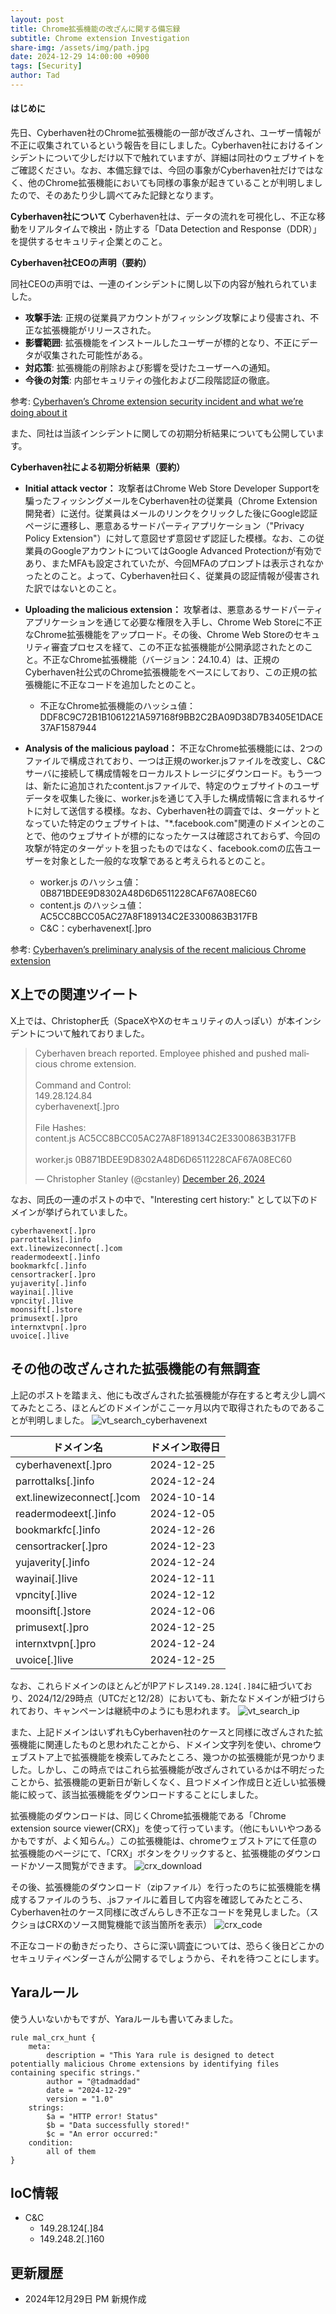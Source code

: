 ```yaml
---
layout: post
title: Chrome拡張機能の改ざんに関する備忘録
subtitle: Chrome extension Investigation
share-img: /assets/img/path.jpg
date: 2024-12-29 14:00:00 +0900
tags: [Security]
author: Tad
---
```


#### はじめに

先日、Cyberhaven社のChrome拡張機能の一部が改ざんされ、ユーザー情報が不正に収集されているという報告を目にしました。Cyberhaven社におけるインシデントについて少しだけ以下で触れていますが、詳細は同社のウェブサイトをご確認ください。なお、本備忘録では、今回の事象がCyberhaven社だけではなく、他のChrome拡張機能においても同様の事象が起きていることが判明しましたので、そのあたり少し調べてみた記録となります。

**Cyberhaven社について**
Cyberhaven社は、データの流れを可視化し、不正な移動をリアルタイムで検出・防止する「Data Detection and Response（DDR）」を提供するセキュリティ企業とのこと。

**Cyberhaven社CEOの声明（要約）**

同社CEOの声明では、一連のインシデントに関し以下の内容が触れられていました。

- **攻撃手法**: 正規の従業員アカウントがフィッシング攻撃により侵害され、不正な拡張機能がリリースされた。
- **影響範囲**: 拡張機能をインストールしたユーザーが標的となり、不正にデータが収集された可能性がある。
- **対応策**: 拡張機能の削除および影響を受けたユーザーへの通知。
- **今後の対策**: 内部セキュリティの強化および二段階認証の徹底。

参考: [Cyberhaven’s Chrome extension security incident and what we’re doing about it](https://www.cyberhaven.com/blog/cyberhavens-chrome-extension-security-incident-and-what-were-doing-about-it)

また、同社は当該インシデントに関しての初期分析結果についても公開しています。

**Cyberhaven社による初期分析結果（要約）**

- **Initial attack vector：**
攻撃者はChrome Web Store Developer Supportを騙ったフィッシングメールをCyberhaven社の従業員（Chrome Extension 開発者）に送付。従業員はメールのリンクをクリックした後にGoogle認証ページに遷移し、悪意あるサードパーティアプリケーション（"Privacy Policy Extension"）に対して意図せず意図せず認証した模様。なお、この従業員のGoogleアカウントについてはGoogle Advanced Protectionが有効であり、またMFAも設定されていたが、今回MFAのプロンプトは表示されなかったとのこと。よって、Cyberhaven社曰く、従業員の認証情報が侵害された訳ではないとのこと。

- **Uploading the malicious extension：**
攻撃者は、悪意あるサードパーティアプリケーションを通じて必要な権限を入手し、Chrome Web Storeに不正なChrome拡張機能をアップロード。その後、Chrome Web Storeのセキュリティ審査プロセスを経て、この不正な拡張機能が公開承認されたとのこと。不正なChrome拡張機能（バージョン：24.10.4）は、正規のCyberhaven社公式のChrome拡張機能をベースにしており、この正規の拡張機能に不正なコードを追加したとのこと。

   - 不正なChrome拡張機能のハッシュ値：DDF8C9C72B1B1061221A597168f9BB2C2BA09D38D7B3405E1DACE37AF1587944

- **Analysis of the malicious payload：**
不正なChrome拡張機能には、2つのファイルで構成されており、一つは正規のworker.jsファイルを改変し、C&Cサーバに接続して構成情報をローカルストレージにダウンロード。もう一つは、新たに追加されたcontent.jsファイルで、特定のウェブサイトのユーザデータを収集した後に、worker.jsを通じて入手した構成情報に含まれるサイトに対して送信する模様。なお、Cyberhaven社の調査では、ターゲットとなっていた特定のウェブサイトは、"*.facebook.com"関連のドメインとのことで、他のウェブサイトが標的になったケースは確認されておらず、今回の攻撃が特定のターゲットを狙ったものではなく、facebook.comの広告ユーザーを対象とした一般的な攻撃であると考えられるとのこと。

   - worker.js のハッシュ値：0B871BDEE9D8302A48D6D6511228CAF67A08EC60
   - content.js のハッシュ値：AC5CC8BCC05AC27A8F189134C2E3300863B317FB
   - C&C：cyberhavenext[.]pro

参考: [Cyberhaven’s preliminary analysis of the recent malicious Chrome extension](https://www.cyberhaven.com/engineering-blog/cyberhavens-preliminary-analysis-of-the-recent-malicious-chrome-extension)

## X上での関連ツイート

X上では、Christopher氏（SpaceXやXのセキュリティの人っぽい）が本インシデントについて触れておりました。

<blockquote class="twitter-tweet"><p lang="en" dir="ltr">Cyberhaven breach reported. Employee phished and pushed malicious chrome extension.<br><br>Command and Control:<br>149.28.124.84<br>cyberhavenext[.]pro<br><br>File Hashes:<br>content.js AC5CC8BCC05AC27A8F189134C2E3300863B317FB<br><br>worker.js 0B871BDEE9D8302A48D6D6511228CAF67A08EC60</p>&mdash; Christopher Stanley (@cstanley) <a href="https://twitter.com/cstanley/status/1872365853318225931?ref_src=twsrc%5Etfw">December 26, 2024</a></blockquote> <script async src="https://platform.twitter.com/widgets.js" charset="utf-8"></script>

なお、同氏の一連のポストの中で、"Interesting cert history:" として以下のドメインが挙げられていました。
```
cyberhavenext[.]pro
parrottalks[.]info
ext.linewizeconnect[.]com
readermodeext[.]info
bookmarkfc[.]info
censortracker[.]pro
yujaverity[.]info
wayinai[.]live
vpncity[.]live
moonsift[.]store
primusext[.]pro
internxtvpn[.]pro
uvoice[.]live
```

## その他の改ざんされた拡張機能の有無調査

上記のポストを踏まえ、他にも改ざんされた拡張機能が存在すると考え少し調べてみたところ、ほとんどのドメインがここ一ヶ月以内で取得されたものであることが判明しました。
![vt_search_cyberhavenext](/assets/img/2024-12-29-vt_search_cyberhavenext.png)


| ドメイン名                     | ドメイン取得日    |
| ------------------------- | ---------- |
| cyberhavenext[.]pro       | 2024-12-25 |
| parrottalks[.]info        | 2024-12-24 |
| ext.linewizeconnect[.]com | 2024-10-14 |
| readermodeext[.]info      | 2024-12-05 |
| bookmarkfc[.]info         | 2024-12-26 |
| censortracker[.]pro       | 2024-12-23 |
| yujaverity[.]info         | 2024-12-24 |
| wayinai[.]live            | 2024-12-11 |
| vpncity[.]live            | 2024-12-12 |
| moonsift[.]store          | 2024-12-06 |
| primusext[.]pro           | 2024-12-25 |
| internxtvpn[.]pro         | 2024-12-24 |
| uvoice[.]live             | 2024-12-25 |

なお、これらドメインのほとんどがIPアドレス`149.28.124[.]84`に紐づいており、2024/12/29時点（UTCだと12/28）においても、新たなドメインが紐づけられており、キャンペーンは継続中のようにも思われます。
![vt_search_ip](/assets/img/2024-12-29-vt_search_ip.png)

また、上記ドメインはいずれもCyberhaven社のケースと同様に改ざんされた拡張機能に関連したものと思われたことから、ドメイン文字列を使い、chromeウェブストア上で拡張機能を検索してみたところ、幾つかの拡張機能が見つかりました。しかし、この時点ではこれら拡張機能が改ざんされているかは不明だったことから、拡張機能の更新日が新しくなく、且つドメイン作成日と近しい拡張機能に絞って、該当拡張機能をダウンロードすることにしました。

拡張機能のダウンロードは、同じくChrome拡張機能である「Chrome extension source viewer(CRX)」を使って行っています。（他にもいいやつあるかもですが、よく知らん。）この拡張機能は、chromeウェブストアにて任意の拡張機能のページにて、「CRX」ボタンをクリックすると、拡張機能のダウンロードかソース閲覧ができます。
![crx_download](/assets/img/2024-12-29-crx_download.png)

その後、拡張機能のダウンロード（zipファイル）を行ったのちに拡張機能を構成するファイルのうち、.jsファイルに着目して内容を確認してみたところ、Cyberhaven社のケース同様に改ざんらしき不正なコードを発見しました。（スクショはCRXのソース閲覧機能で該当箇所を表示）
![crx_code](/assets/img/2024-12-29-crx_malicious_code.png)

不正なコードの動きだったり、さらに深い調査については、恐らく後日どこかのセキュリティベンダーさんが公開するでしょうから、それを待つことにします。

## Yaraルール
使う人いないかもですが、Yaraルールも書いてみました。

```
rule mal_crx_hunt {
    meta:
        description = "This Yara rule is designed to detect potentially malicious Chrome extensions by identifying files containing specific strings."
        author = "@tadmaddad"
        date = "2024-12-29"
        version = "1.0"
    strings:
        $a = "HTTP error! Status"
        $b = "Data successfully stored!"
        $c = "An error occurred:"
    condition:
        all of them
}
```

## IoC情報
- C&C
  - 149.28.124[.]84
  - 149.248.2[.]160

## 更新履歴
- 2024年12月29日 PM 新規作成
  

